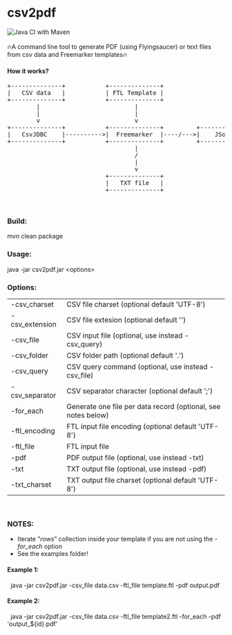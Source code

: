 # csv2pdf
![Java CI with Maven](https://github.com/redking00/csv2pdf/workflows/Java%20CI%20with%20Maven/badge.svg)
<br>
<br>
🔥A command line tool to generate PDF (using Flyingsaucer) or text files from csv data and Freemarker templates🔥
<br>

#### How it works?
<pre>
+--------------+           +--------------+                                                    
|   CSV data   |           | FTL Template |                                                   
+--------------+           +--------------+                                                   
        |                          |                                                          
        |                          |                                                           
        v                          v                                                           
+--------------+           +--------------+         +--------------+          +--------------+ 
|   CsvJDBC    |---------->|  Freemarker  |----/--->|    JSoup     |--------->| FlyingSaucer | 
+--------------+           +--------------+         +--------------+          +--------------+ 
                                   |                                                  |        
                                   /                                                  |
                                   |                                                  |        
                                   v                                                  v        
                           +--------------+                                   +--------------+ 
                           |   TXT file   |                                   |   PDF file   | 
                           +--------------+                                   +--------------+ 
</pre>
<br>

### Build: 
mvn clean package

### Usage: 
java -jar csv2pdf.jar &lt;options&gt;

### Options: 
<table>
 <tr><td>-csv_charset <arg></td><td>CSV file charset (optional default 'UTF-8')</td></tr>
 <tr><td>-csv_extension <arg></td><td>CSV file extesion (optional default '')</td></tr>
 <tr><td>-csv_file <arg></td><td>CSV input file (optional, use instead -csv_query)</td></tr>
 <tr><td>-csv_folder <arg></td><td>CSV folder path (optional default '.')</td></tr>
 <tr><td>-csv_query <arg></td><td>CSV query command (optional, use instead -csv_file)</td></tr>
 <tr><td>-csv_separator <arg></td><td>CSV separator character (optional default ';')</td></tr>
 <tr><td>-for_each</td><td>Generate one file per data record (optional, see notes below)</td></tr>
 <tr><td>-ftl_encoding <arg></td><td>FTL input file encoding (optional default 'UTF-8')</td></tr>
 <tr><td>-ftl_file <arg></td><td>FTL input file</td></tr>
 <tr><td>-pdf <arg></td><td>PDF output file (optional, use instead -txt)</td></tr>
 <tr><td>-txt <arg></td><td>TXT output file (optional, use instead -pdf)</td></tr>
 <tr><td>-txt_charset <arg></td><td>TXT output file charset (optional default 'UTF-8')</td></tr>
</table>
<br>

### NOTES:<br>
 - Iterate "*rows*" collection inside your template if you are not using the *-for_each* option
 - See the examples folder!
 
#### Example 1:<br>
&nbsp;&nbsp;java -jar csv2pdf.jar -csv_file data.csv -ftl_file template.ftl -pdf output.pdf
<br>

#### Example 2:<br>
&nbsp;&nbsp;java -jar csv2pdf.jar -csv_file data.csv -ftl_file template2.ftl -for_each -pdf 'output_${id}.pdf'
<br>


